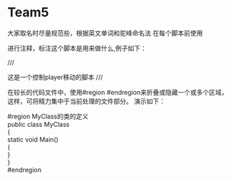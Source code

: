 # Team5
大家取名时尽量规范些，根据英文单词和驼峰命名法
在每个脚本前使用<summary></summary>进行注释，标注这个脚本是用来做什么,例子如下：

  ///<summary>
  	  这是一个控制player移动的脚本
  ///</summary>


在较长的代码文件中，使用#region #endregion来折叠或隐藏一个或多个区域，这样，可将精力集中于当前处理的文件部分。 演示如下：

 #region MyClass的类的定义  
public class MyClass   
{  
    static void Main()   
    {  
    }  
}  
#endregion 
  


